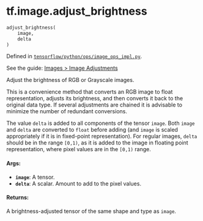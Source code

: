 <div itemscope itemtype="http://developers.google.com/ReferenceObject">
<meta itemprop="name" content="tf.image.adjust_brightness" />
</div>

# tf.image.adjust_brightness

``` python
adjust_brightness(
    image,
    delta
)
```



Defined in [`tensorflow/python/ops/image_ops_impl.py`](https://www.tensorflow.org/code/tensorflow/python/ops/image_ops_impl.py).

See the guide: [Images > Image Adjustments](../../../../api_guides/python/image.md#Image_Adjustments)

Adjust the brightness of RGB or Grayscale images.

This is a convenience method that converts an RGB image to float
representation, adjusts its brightness, and then converts it back to the
original data type. If several adjustments are chained it is advisable to
minimize the number of redundant conversions.

The value `delta` is added to all components of the tensor `image`. Both
`image` and `delta` are converted to `float` before adding (and `image` is
scaled appropriately if it is in fixed-point representation). For regular
images, `delta` should be in the range `[0,1)`, as it is added to the image in
floating point representation, where pixel values are in the `[0,1)` range.

#### Args:

* <b>`image`</b>: A tensor.
* <b>`delta`</b>: A scalar. Amount to add to the pixel values.


#### Returns:

  A brightness-adjusted tensor of the same shape and type as `image`.
